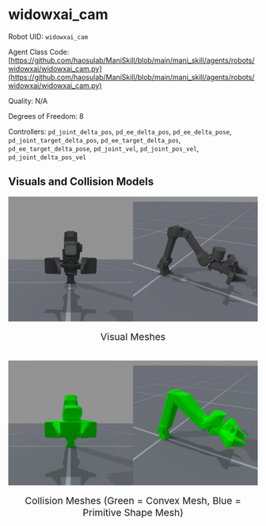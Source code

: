<!-- THIS IS ALL GENERATED DOCUMENTATION via generate_robot_docs.py. DO NOT MODIFY THIS FILE DIRECTLY. -->

# widowxai_cam

Robot UID: `widowxai_cam`

Agent Class Code: [https://github.com/haosulab/ManiSkill/blob/main/mani_skill/agents/robots/widowxai/widowxai_cam.py](https://github.com/haosulab/ManiSkill/blob/main/mani_skill/agents/robots/widowxai/widowxai_cam.py)

Quality: N/A

Degrees of Freedom: 8

Controllers: `pd_joint_delta_pos`, `pd_ee_delta_pos`, `pd_ee_delta_pose`, `pd_joint_target_delta_pos`, `pd_ee_target_delta_pos`, `pd_ee_target_delta_pose`, `pd_joint_vel`, `pd_joint_pos_vel`, `pd_joint_delta_pos_vel`

## Visuals and Collision Models

<div>
    <div style="max-width: 100%; display: flex; justify-content: center;">
        <img src="../../_static/robot_images/widowxai_cam/front_visual.png" style='min-width:min(50%, 100px);max-width:50%;height:auto' alt="widowxai_cam">
        <img src="../../_static/robot_images/widowxai_cam/side_visual.png" style='min-width:min(50%, 100px);max-width:50%;height:auto' alt="widowxai_cam">
    </div>
    <p style="text-align: center; font-size: 1.2rem;">Visual Meshes</p>
    <br/>
    <div style="max-width: 100%; display: flex; justify-content: center;">
        <img src="../../_static/robot_images/widowxai_cam/front_collision.png" style='min-width:min(50%, 100px);max-width:50%;height:auto' alt="widowxai_cam">
        <img src="../../_static/robot_images/widowxai_cam/side_collision.png" style='min-width:min(50%, 100px);max-width:50%;height:auto' alt="widowxai_cam">
    </div>
    <p style="text-align: center; font-size: 1.2rem;">Collision Meshes (Green = Convex Mesh, Blue = Primitive Shape Mesh)</p>
</div>
